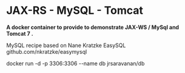 # JAX-RS - MySQL - Tomcat #




[docker]: https://dev.mysql.com/downloads/workbench/

__A docker container to provide to demonstrate JAX-WS / MySql and Tomcat 7 .__



MySQL recipe based on Nane Kratzke   EasySQL
github.com/nkratzke/easymysql




docker run -d -p 3306:3306 --name db jrsaravanan/db
